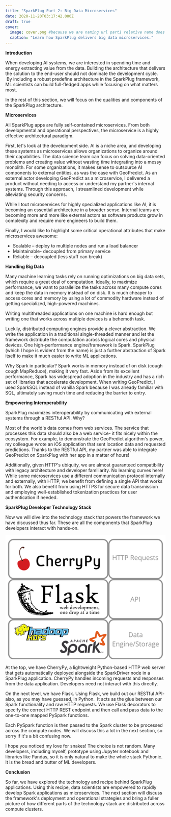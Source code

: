 ```yaml
---
title: "SparkPlug Part 2: Big Data Microservices"
date: 2020-11-20T03:17:42.000Z
draft: true
cover:
  image: cover.png #because we are naming url part1 relative name does not work with routing system
  caption: "Learn how SparkPlug delivers big data microservices."
---
```



**Introduction**

When developing AI systems, we are interested in spending time and energy extracting value from the data. Building the architecture that delivers the solution to the end-user should not dominate the development cycle.  By including a robust predefine architecture in the SparkPlug framework, ML scientists can build full-fledged apps while focusing on what matters most. 

In the rest of this section, we will focus on the qualities and components of the SparkPlug architecture. 

  

**Microservices**

All SparkPlug apps are fully self-contained microservices. From both developmental and operational perspectives, the microservice is a highly effective architectural paradigm.

First, let's look at the development side. AI is a niche area, and developing these systems as microservices allows organizations to organize around their capabilities. The data science team can focus on solving data-oriented problems and creating value without wasting time integrating into a messy monolith. For some organizations, it makes sense to outsource AI components to external entities, as was the case with GeoPredict. As an external actor developing GeoPredict as a microservice, I delivered a product without needing to access or understand my partner's internal systems. Through this approach, I streamlined development while alleviating security concerns.

While I tout microservices for highly specialized applications like AI, it is becoming an essential architecture in a broader sense. Internal teams are becoming more and more like external actors as software products grow in complexity and require more engineers to build them.

Finally, I would like to highlight some critical operational attributes that make microservices awesome:

*   Scalable – deploy to multiple nodes and run a load balancer
*   Maintainable- decoupled from primary service
*   Reliable – decoupled (less stuff can break)

**Handling Big Data** 

Many machine learning tasks rely on running optimizations on big data sets, which require a great deal of computation. Ideally, to maximize performance, we want to parallelize the tasks across many compute cores and keep the data in memory instead of on disk. It is much cheaper to access cores and memory by using a lot of commodity hardware instead of getting specialized, high-powered machines. 

Writing multithreaded applications on one machine is hard enough but writing one that works across multiple devices is a behemoth task.

Luckily, distributed computing engines provide a clever abstraction. We write the application in a traditional single-threaded manner and let the framework distribute the computation across logical cores and physical devices. One high-performance engine/framework is Spark. SparkPlug (which I hope is evident from the name) is just a further abstraction of Spark itself to make it much easier to write ML applications. 

Why Spark in particular? Spark works in memory instead of on disk (cough cough MapReduce), making it very fast. Aside from its excellent performance, Spark has widespread adoption in the industry and has a rich set of libraries that accelerate development. When writing GeoPredict, I used SparkSQL instead of vanilla Spark because I was already familiar with SQL, ultimately saving much time and reducing the barrier to entry.

  

**Empowering Interoperability** 

SparkPlug maximizes interoperability by communicating with external systems through a RESTful API. Why?

Most of the world's data comes from web services. The service that processes this data should also be a web service- it fits nicely within the ecosystem. For example, to demonstrate the GeoPredict algorithm's power, my colleague wrote an iOS application that sent location data and requested predictions. Thanks to the RESTful API, my partner was able to integrate GeoPredict on SparkPlug with her app in a matter of hours!

Additionally, given HTTP's ubiquity, we are almost guaranteed compatibility with legacy architecture and developer familiarity. No learning curves here! While some microservices use a different communication protocol internally and externally, with HTTP, we benefit from defining a single API that works for both. We also benefit from using HTTPS for secure data transmission and employing well-established tokenization practices for user authentication if needed.

  

**SparkPlug Developer Technology Stack** 

Now we will dive into the technology stack that powers the framework we have discussed thus far. These are all the components that SparkPlug developers interact with hands-on. 

![](DevStack.png)

At the top, we have CherryPy, a lightweight Python-based HTTP web server that gets automatically deployed alongside the SparkDriver node in a SparkPlug application. CherryPy handles incoming requests and responses from the data application. Developers need not interact with this directly. 

On the next level, we have Flask. Using Flask, we build out our RESTful API- also, as you may have guessed, in Python.  It acts as the glue between our Spark functionality and raw HTTP requests. We use Flask decorators to specify the correct HTTP REST endpoint and then call and pass data to the one-to-one mapped PySpark functions.  

Each PySpark function is then passed to the Spark cluster to be processed across the compute nodes. We will discuss this a lot in the next section, so sorry if it's a bit confusing now. 

I hope you noticed my love for snakes! The choice is not random. Many developers, including myself, prototype using Jupyter notebook and libraries like Pandas, so it is only natural to make the whole stack Pythonic. It is the bread and butter of ML developers.

  

**Conclusion**

So far, we have explored the technology and recipe behind SparkPlug applications. Using this recipe, data scientists are empowered to rapidly develop Spark applications as microservices. The next section will discuss the framework's deployment and operational strategies and bring a fuller picture of how different parts of the technology stack are distributed across compute clusters.
